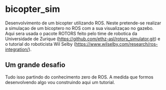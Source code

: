 # bicopter_sim

Desenvolvimento de um bicopter utilizando ROS.
Neste pretende-se realizar a simulaçao de um bicoptero no ROS com a sua visualizaçao no gazebo.
Aqui sera usada o pacote ROTORS feito pelo time de robotica da Universidade de Zurique (https://github.com/ethz-asl/rotors_simulator.git) e o tutorial do roboticista Wil Selby (https://www.wilselby.com/research/ros-integration/).

## Um grande desafio

Tudo isso partindo do conhecimento zero de ROS. 
A medida que formos desenvolvendo algo vou construindo aqui um tutorial.
